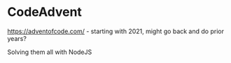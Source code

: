# CodeAdvent
https://adventofcode.com/ - starting with 2021, might go back and do prior years?

Solving them all with NodeJS


